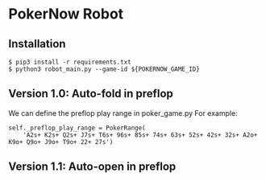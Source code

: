 # PokerNow Robot
## Installation
```
$ pip3 install -r requirements.txt
$ python3 robot_main.py --game-id ${POKERNOW_GAME_ID}
```

## Version 1.0: Auto-fold in preflop
We can define the preflop play range in poker_game.py
For example:
```
self._preflop_play_range = PokerRange(
    'A2s+ K2s+ Q2s+ J7s+ T6s+ 96s+ 85s+ 74s+ 63s+ 52s+ 42s+ 32s+ A2o+ K9o+ Q9o+ J9o+ T9o+ 22+ 27s')
```

## Version 1.1: Auto-open in preflop
